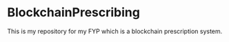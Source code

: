 # BlockchainPrescribing
This is my repository for my FYP which is a blockchain prescription system.
